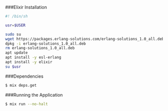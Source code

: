 ###Elixir Installation

```bash
#! /bin/sh

usr=$USER

sudo su
wget https://packages.erlang-solutions.com/erlang-solutions_1.0_all.deb
dpkg -i erlang-solutions_1.0_all.deb
rm erlang-solutions_1.0_all.deb
apt update
apt install -y esl-erlang
apt install -y elixir
su $usr
```


###Dependencies

```bash
$ mix deps.get
```

###Running the Application

```bash
$ mix run --no-halt
```